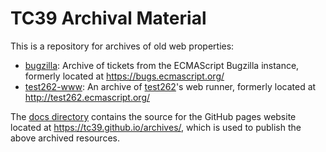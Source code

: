 # TC39 Archival Material

This is a repository for archives of old web properties:
* [bugzilla](bugzilla): Archive of tickets from the ECMAScript Bugzilla instance, formerly located at
  https://bugs.ecmascript.org/
* [test262-www](test262-www): An archive of [test262](https://github.com/tc39/test262)'s web runner, formerly located at
  http://test262.ecmascript.org/

The [docs directory](docs) contains the source for the GitHub pages website located at
https://tc39.github.io/archives/, which is used to publish the above archived resources.
